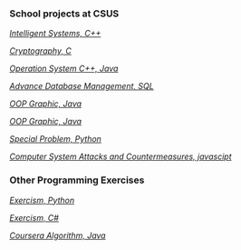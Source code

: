 ### School projects at CSUS



*[Intelligent Systems,  C++](https://github.com/aryue123321/school/tree/master/AI)* 

*[Cryptography,  C](https://github.com/aryue123321/school/tree/master/crypto)* 

*[Operation System  C++, Java](https://github.com/aryue123321/school/tree/master/OS)*

*[Advance Database Management, SQL](https://github.com/aryue123321/school/tree/master/Database)*

*[OOP Graphic, Java](https://github.com/aryue123321/school/tree/master/graphic)*

*[OOP Graphic, Java](https://github.com/aryue123321/school/tree/master/graphic)*

*[Special Problem, Python](https://github.com/aryue123321/school/tree/master/Special_problem)*

*[Computer System Attacks and Countermeasures, javascipt](https://github.com/aryue123321/school/tree/master/security)*

### Other Programming Exercises
*[Exercism,  Python](https://github.com/aryue123321/exercism/tree/master/python)*

*[Exercism,  C#](https://github.com/aryue123321/exercism/tree/master/csharp)*


*[Coursera Algorithm,  Java](https://github.com/aryue123321/coursera/tree/master/Algorithm)*
